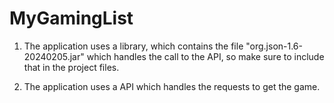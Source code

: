 # MyGamingList

1. The application uses a library, which contains the file "org.json-1.6-20240205.jar" which handles the call to the API, so make sure to include that in the project files.

2. The application uses a API which handles the requests to get the game.
